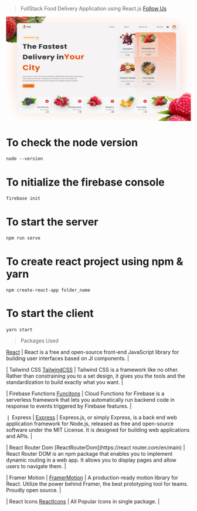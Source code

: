> FullStack Food Delivery Application using React.js
> [Follow Us](https://www.instagram.com/itz_prabh.saini/)

![This is the Project Thumbnail](./snap.png)

# To check the node version

```
node --version
```

# To nitialize the firebase console

```
firebase init
```

# To start the server

```
npm run serve
```

# To create react project using npm & yarn

```
npm create-react-app folder_name
```

# To start the client

```
yarn start
```

> Packages Used



[React](https://reactjs.org/) | React is a free and open-source front-end JavaScript library for building user
interfaces based on JI components. |

| Tailwind CSS
[TailwindCSS](https://tailwindcss.com/) | Tailwind CSS is a framework like no other. Rather than constraining you to a set design, it gives you the tools and the standardization to build exactly what you want. |

| Firebase Functions [Funcitons](https://firebase.google.com/docs/functions) | Cloud Functions for Firebase is a serverless framework that lets you automatically run backend code in response to events triggered by Firebase features. |

❘ Express
| [Express](https://expressjs.com/) | Express.js, or simply Express, is a back end web application framework for Node.js, released as free and open-source software under the MIT License. It is designed for building web applications and APIs. |

| React Router Dom
[ReactRouterDom](https://react router.com/en/main) | React Router DOM is an npm package that enables you to implement
dynamic routing in a web app. It allows you to display pages and allow users to navigate them. |

| Framer Motion
| [FramerMotion](https://www.framer.com/motion/) | A production-ready motion library for React. Utilize the power behind
Framer, the best prototyping tool for teams. Proudly open source. |

| React Icons
[ReactIcons](https://react-icons.github.io/react-icons/) | All Popular Icons in single package. |
